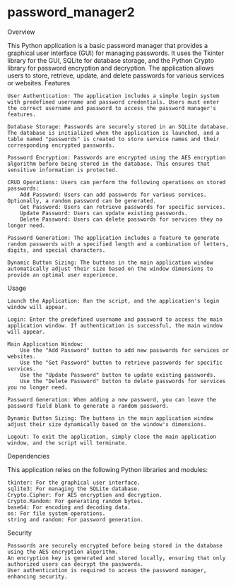 # password_manager2
Overview

This Python application is a basic password manager that provides a graphical user interface (GUI) for managing passwords. It uses the Tkinter library for the GUI, SQLite for database storage, and the Python Crypto library for password encryption and decryption. The application allows users to store, retrieve, update, and delete passwords for various services or websites.
Features

    User Authentication: The application includes a simple login system with predefined username and password credentials. Users must enter the correct username and password to access the password manager's features.

    Database Storage: Passwords are securely stored in an SQLite database. The database is initialized when the application is launched, and a table named "passwords" is created to store service names and their corresponding encrypted passwords.

    Password Encryption: Passwords are encrypted using the AES encryption algorithm before being stored in the database. This ensures that sensitive information is protected.

    CRUD Operations: Users can perform the following operations on stored passwords:
        Add Password: Users can add passwords for various services. Optionally, a random password can be generated.
        Get Password: Users can retrieve passwords for specific services.
        Update Password: Users can update existing passwords.
        Delete Password: Users can delete passwords for services they no longer need.

    Password Generation: The application includes a feature to generate random passwords with a specified length and a combination of letters, digits, and special characters.

    Dynamic Button Sizing: The buttons in the main application window automatically adjust their size based on the window dimensions to provide an optimal user experience.

Usage

    Launch the Application: Run the script, and the application's login window will appear.

    Login: Enter the predefined username and password to access the main application window. If authentication is successful, the main window will appear.

    Main Application Window:
        Use the "Add Password" button to add new passwords for services or websites.
        Use the "Get Password" button to retrieve passwords for specific services.
        Use the "Update Password" button to update existing passwords.
        Use the "Delete Password" button to delete passwords for services you no longer need.

    Password Generation: When adding a new password, you can leave the password field blank to generate a random password.

    Dynamic Button Sizing: The buttons in the main application window adjust their size dynamically based on the window's dimensions.

    Logout: To exit the application, simply close the main application window, and the script will terminate.

Dependencies

This application relies on the following Python libraries and modules:

    tkinter: For the graphical user interface.
    sqlite3: For managing the SQLite database.
    Crypto.Cipher: For AES encryption and decryption.
    Crypto.Random: For generating random bytes.
    base64: For encoding and decoding data.
    os: For file system operations.
    string and random: For password generation.

Security

    Passwords are securely encrypted before being stored in the database using the AES encryption algorithm.
    An encryption key is generated and stored locally, ensuring that only authorized users can decrypt the passwords.
    User authentication is required to access the password manager, enhancing security.
